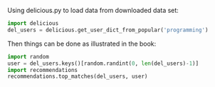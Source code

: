 Using delicious.py to load data from downloaded data set:
```python
import delicious
del_users = delicious.get_user_dict_from_popular('programming')
```

Then things can be done as illustrated in the book:
```python
import random
user = del_users.keys()[random.randint(0, len(del_users)-1)]
import recommendations
recommendations.top_matches(del_users, user)
```
